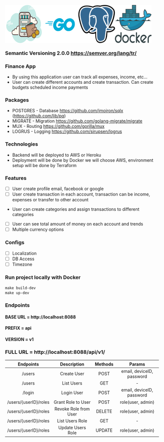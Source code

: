 <div style="display:flex">
  <img src="/public/bg_banner.png" alt="Alt text" title="Finance App" width="120">
  <img src="/public/go-logo.png" alt="Alt text" title="Golang" width="120">
  <img src="/public/postgres-logo.png" alt="Alt text" title="PostgreSQL" width="120">
  <img src="/public/docker.png" alt="Alt text" title="Docker" width="120">
</div>

### Semantic Versioning 2.0.0 https://semver.org/lang/tr/

### Finance App
- By using this application user can track all expenses, income, etc...
- User can create different accounts and create transaction. Can create budgets scheduled income payments


### Packages

- POSTGRES - Database https://github.com/jmoiron/sqlx (https://github.com/lib/pq)
- MIGRATE - Migration https://github.com/golang-migrate/migrate
- MUX - Routing https://github.com/gorilla/mux
- LOGRUS - Logging  https://github.com/sirupsen/logrus


### Technologies

- Backend will be deployed to AWS or Heroku
- Deployment will be done by Docker we will choose AWS, environment setup will be done by Terraform


### Features
* [ ] User create profile email, facebook or google 
* [ ] User create transaction in each account, transaction can be income, expenses or transfer to other account
* User can create categories and assign transactions to different categories
* [ ] User can see total amount of money on each account and trends
* [ ] Multiple currency options

### Configs
* [ ] Localization
* [ ] DB Access
* [ ] Timezone

### Run project locally with Docker
```
make build-dev
make up-dev

```

### Endpoints
#### BASE URL = http://localhost:8088
#### PREFIX = api
#### VERSION = v1
### FULL URL = http://localhost:8088/api/v1/
| Endpoints  | Description |  Methods | Params |
| :------:|  :-----------:| :-----------:| :-----------:|
| /users   | Create User  | POST | email, deviceID, password|
| /users   | List Users | GET | - |
| /login   | Login User  | POST | email, deviceID, password |
| /users/{userID}/roles   | Grant Role to User | POST | role(user, admin) |
| /users/{userID}/roles   | Revoke Role from User | DELETE | role(user, admin) |
| /users/{userID}/roles   | List Users Role | GET | - |
| /users/{userID}/roles   | Update Users Role  | UPDATE | role(user, admin) |

